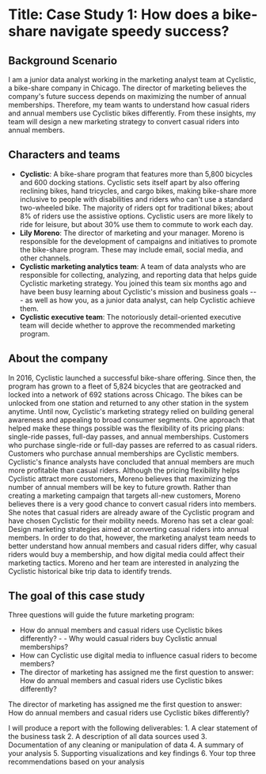 # Title: Case Study 1: How does a bike-share navigate speedy success?

## Background Scenario

I am a junior data analyst working in the marketing analyst team at Cyclistic, a bike-share company in Chicago. The director of marketing believes the company's future success depends on maximizing the number of annual memberships. Therefore, my team wants to understand how casual riders and annual members use Cyclistic bikes differently. From these insights, my team will design a new marketing strategy to convert casual riders into annual members.

## Characters and teams

-   **Cyclistic**: A bike-share program that features more than 5,800 bicycles and 600 docking stations. Cyclistic sets itself apart by also offering reclining bikes, hand tricycles, and cargo bikes, making bike-share more inclusive to people with disabilities and riders who can't use a standard two-wheeled bike. The majority of riders opt for traditional bikes; about 8% of riders use the assistive options. Cyclistic users are more likely to ride for leisure, but about 30% use them to commute to work each day.
-   **Lily Moreno**: The director of marketing and your manager. Moreno is responsible for the development of campaigns and initiatives to promote the bike-share program. These may include email, social media, and other channels.
-   **Cyclistic marketing analytics team**: A team of data analysts who are responsible for collecting, analyzing, and reporting data that helps guide Cyclistic marketing strategy. You joined this team six months ago and have been busy learning about Cyclistic's mission and business goals --- as well as how you, as a junior data analyst, can help Cyclistic achieve them.
-   **Cyclistic executive team**: The notoriously detail-oriented executive team will decide whether to approve the recommended marketing program.

## About the company

In 2016, Cyclistic launched a successful bike-share offering. Since then, the program has grown to a fleet of 5,824 bicycles that are geotracked and locked into a network of 692 stations across Chicago. The bikes can be unlocked from one station and returned to any other station in the system anytime. Until now, Cyclistic's marketing strategy relied on building general awareness and appealing to broad consumer segments. One approach that helped make these things possible was the flexibility of its pricing plans: single-ride passes, full-day passes, and annual memberships. Customers who purchase single-ride or full-day passes are referred to as casual riders. Customers who purchase annual memberships are Cyclistic members. Cyclistic's finance analysts have concluded that annual members are much more profitable than casual riders. Although the pricing flexibility helps Cyclistic attract more customers, Moreno believes that maximizing the number of annual members will be key to future growth. Rather than creating a marketing campaign that targets all-new customers, Moreno believes there is a very good chance to convert casual riders into members. She notes that casual riders are already aware of the Cyclistic program and have chosen Cyclistic for their mobility needs. Moreno has set a clear goal: Design marketing strategies aimed at converting casual riders into annual members. In order to do that, however, the marketing analyst team needs to better understand how annual members and casual riders differ, why casual riders would buy a membership, and how digital media could affect their marketing tactics. Moreno and her team are interested in analyzing the Cyclistic historical bike trip data to identify trends.

## The goal of this case study

Three questions will guide the future marketing program:

-   How do annual members and casual riders use Cyclistic bikes differently? - - Why would casual riders buy Cyclistic annual memberships?
-   How can Cyclistic use digital media to influence casual riders to become members?
-   The director of marketing has assigned me the first question to answer: How do annual members and casual riders use Cyclistic bikes differently?

The director of marketing has assigned me the first question to answer: How do annual members and casual riders use Cyclistic bikes differently?

I will produce a report with the following deliverables: 1. A clear statement of the business task 2. A description of all data sources used 3. Documentation of any cleaning or manipulation of data 4. A summary of your analysis 5. Supporting visualizations and key findings 6. Your top three recommendations based on your analysis



